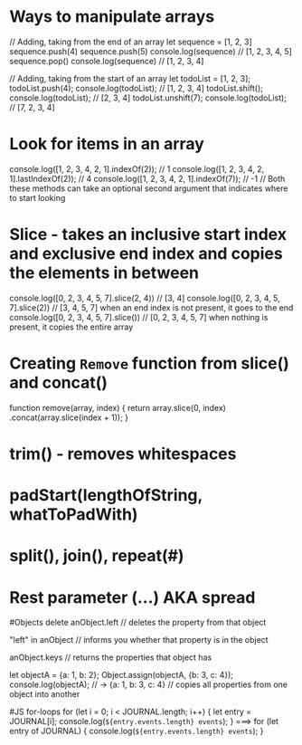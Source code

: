 # Ways to manipulate arrays
// Adding, taking from the end of an array
let sequence = [1, 2, 3]
sequence.push(4)
sequence.push(5)
console.log(sequence) // [1, 2, 3, 4, 5]
sequence.pop()
console.log(sequence) // [1, 2, 3, 4]

// Adding, taking from the start of an array
let todoList = [1, 2, 3];
todoList.push(4);
console.log(todoList); // [1, 2, 3, 4]
todoList.shift();
console.log(todoList); // [2, 3, 4]
todoList.unshift(7);
console.log(todoList); // [7, 2, 3, 4]

# Look for items in an array
console.log([1, 2, 3, 4, 2, 1].indexOf(2)); // 1
console.log([1, 2, 3, 4, 2, 1].lastIndexOf(2)); // 4
console.log([1, 2, 3, 4, 2, 1].indexOf(7)); // -1
// Both these methods can take an optional second argument that indicates where to start looking

# Slice - takes an inclusive start index and exclusive end index and copies the elements in between
console.log([0, 2, 3, 4, 5, 7].slice(2, 4)) // [3, 4]
console.log([0, 2, 3, 4, 5, 7].slice(2)) // [3, 4, 5, 7] when an end index is not present, it goes to the end
console.log([0, 2, 3, 4, 5, 7].slice()) // [0, 2, 3, 4, 5, 7] when nothing is present, it copies the entire array

# Creating `Remove` function from slice() and concat()
function remove(array, index) {
    return array.slice(0, index)
        .concat(array.slice(index + 1));
}

# trim() - removes whitespaces

# padStart(lengthOfString, whatToPadWith)

# split(), join(), repeat(#)

# Rest parameter (...) AKA spread

#Objects
delete anObject.left // deletes the property from that object

"left" in anObject // informs you whether that property is in the object

anObject.keys // returns the properties that object has

let objectA = {a: 1, b: 2};
Object.assign(objectA, {b: 3, c: 4});
console.log(objectA);
// → {a: 1, b: 3, c: 4} // copies all properties from one object into another

#JS for-loops
for (let i = 0; i < JOURNAL.length; i++) {
    let entry = JOURNAL[i];
    console.log(`${entry.events.length} events`);
}
===>
for (let entry of JOURNAL) {
    console.log(`${entry.events.length} events`);
}
